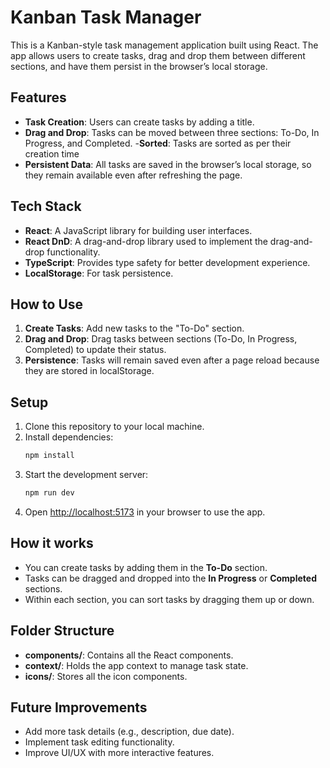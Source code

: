 # Kanban Task Manager

This is a Kanban-style task management application built using React. The app allows users to create tasks, drag and drop them between different sections, and have them persist in the browser’s local storage.

## Features

- **Task Creation**: Users can create tasks by adding a title.
- **Drag and Drop**: Tasks can be moved between three sections: To-Do, In Progress, and Completed. -**Sorted**: Tasks are sorted as per their creation time
- **Persistent Data**: All tasks are saved in the browser’s local storage, so they remain available even after refreshing the page.

## Tech Stack

- **React**: A JavaScript library for building user interfaces.
- **React DnD**: A drag-and-drop library used to implement the drag-and-drop functionality.
- **TypeScript**: Provides type safety for better development experience.
- **LocalStorage**: For task persistence.

## How to Use

1. **Create Tasks**: Add new tasks to the "To-Do" section.
2. **Drag and Drop**: Drag tasks between sections (To-Do, In Progress, Completed) to update their status.
3. **Persistence**: Tasks will remain saved even after a page reload because they are stored in localStorage.

## Setup

1. Clone this repository to your local machine.
2. Install dependencies:
   ```bash
   npm install
   ```
3. Start the development server:
   ```bash
   npm run dev
   ```
4. Open [http://localhost:5173](http://localhost:5173) in your browser to use the app.

## How it works

- You can create tasks by adding them in the **To-Do** section.
- Tasks can be dragged and dropped into the **In Progress** or **Completed** sections.
- Within each section, you can sort tasks by dragging them up or down.

## Folder Structure

- **components/**: Contains all the React components.
- **context/**: Holds the app context to manage task state.
- **icons/**: Stores all the icon components.

## Future Improvements

- Add more task details (e.g., description, due date).
- Implement task editing functionality.
- Improve UI/UX with more interactive features.
